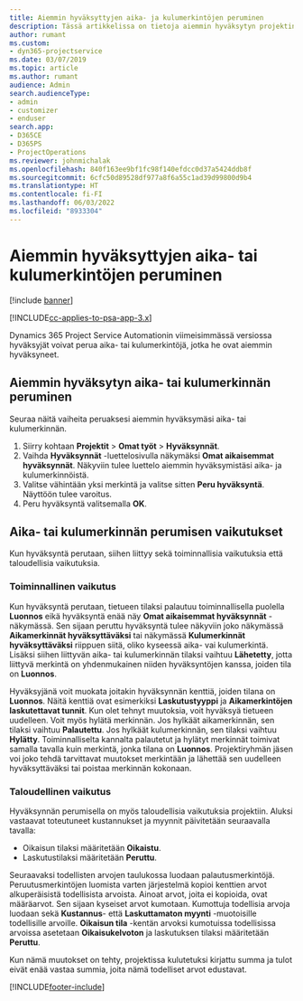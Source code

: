 ```yaml
---
title: Aiemmin hyväksyttyjen aika- ja kulumerkintöjen peruminen
description: Tässä artikkelissa on tietoja aiemmin hyväksytyn projektin aika- ja kulutapahtuman perumisesta.
author: rumant
ms.custom:
- dyn365-projectservice
ms.date: 03/07/2019
ms.topic: article
ms.author: rumant
audience: Admin
search.audienceType:
- admin
- customizer
- enduser
search.app:
- D365CE
- D365PS
- ProjectOperations
ms.reviewer: johnmichalak
ms.openlocfilehash: 840f163ee9bf1fc98f140efdcc0d37a5424ddb8f
ms.sourcegitcommit: 6cfc50d89528df977a8f6a55c1ad39d99800d9b4
ms.translationtype: HT
ms.contentlocale: fi-FI
ms.lasthandoff: 06/03/2022
ms.locfileid: "8933304"
---
```

# <a name="cancel-previously-approved-time-or-expense-entries"></a>Aiemmin hyväksyttyjen aika- tai kulumerkintöjen peruminen

[!include [banner](../includes/psa-now-project-operations.md)]

[!INCLUDE[cc-applies-to-psa-app-3.x](../includes/cc-applies-to-psa-app-3x.md)]

Dynamics 365 Project Service Automationin viimeisimmässä versiossa hyväksyjät voivat perua aika- tai kulumerkintöjä, jotka he ovat aiemmin hyväksyneet.

## <a name="cancel-a-previously-approved-time-or-expense-entry"></a>Aiemmin hyväksytyn aika- tai kulumerkinnän peruminen

Seuraa näitä vaiheita peruaksesi aiemmin hyväksymäsi aika- tai kulumerkinnän.

1. Siirry kohtaan **Projektit** \> **Omat työt** \> **Hyväksynnät**.
2. Vaihda **Hyväksynnät** -luettelosivulla näkymäksi **Omat aikaisemmat hyväksynnät**. Näkyviin tulee luettelo aiemmin hyväksymistäsi aika- ja kulumerkinnöistä.
3. Valitse vähintään yksi merkintä ja valitse sitten **Peru hyväksyntä**. Näyttöön tulee varoitus.
4. Peru hyväksyntä valitsemalla **OK**.

## <a name="understand-the-impact-of-canceling-a-time-or-expense-entry-approval"></a>Aika- tai kulumerkinnän perumisen vaikutukset

Kun hyväksyntä perutaan, siihen liittyy sekä toiminnallisia vaikutuksia että taloudellisia vaikutuksia.

### <a name="operational-impact"></a>Toiminnallinen vaikutus

Kun hyväksyntä perutaan, tietueen tilaksi palautuu toiminnallisella puolella **Luonnos** eikä hyväksyntä enää näy **Omat aikaisemmat hyväksynnät** -näkymässä. Sen sijaan peruttu hyväksyntä tulee näkyviin joko näkymässä **Aikamerkinnät hyväksyttäväksi** tai näkymässä **Kulumerkinnät hyväksyttäväksi** riippuen siitä, oliko kyseessä aika- vai kulumerkintä. Lisäksi siihen liittyvän aika- tai kulumerkinnän tilaksi vaihtuu **Lähetetty**, jotta liittyvä merkintä on yhdenmukainen niiden hyväksyntöjen kanssa, joiden tila on **Luonnos**.

Hyväksyjänä voit muokata joitakin hyväksynnän kenttiä, joiden tilana on **Luonnos**. Näitä kenttiä ovat esimerkiksi **Laskutustyyppi** ja **Aikamerkintöjen laskutettavat tunnit**. Kun olet tehnyt muutoksia, voit hyväksyä tietueen uudelleen. Voit myös hylätä merkinnän. Jos hylkäät aikamerkinnän, sen tilaksi vaihtuu **Palautettu**. Jos hylkäät kulumerkinnän, sen tilaksi vaihtuu **Hylätty**. Toiminnalliselta kannalta palautetut ja hylätyt merkinnät toimivat samalla tavalla kuin merkintä, jonka tilana on **Luonnos**. Projektiryhmän jäsen voi joko tehdä tarvittavat muutokset merkintään ja lähettää sen uudelleen hyväksyttäväksi tai poistaa merkinnän kokonaan.

### <a name="financial-impact"></a>Taloudellinen vaikutus

Hyväksynnän perumisella on myös taloudellisia vaikutuksia projektiin. Aluksi vastaavat toteutuneet kustannukset ja myynnit päivitetään seuraavalla tavalla:

- Oikaisun tilaksi määritetään **Oikaistu**.
- Laskutustilaksi määritetään **Peruttu**.

Seuraavaksi todellisten arvojen taulukossa luodaan palautusmerkintöjä. Peruutusmerkintöjen luomista varten järjestelmä kopioi kenttien arvot alkuperäisistä todellisista arvoista. Ainoat arvot, joita ei kopioida, ovat määräarvot. Sen sijaan kyseiset arvot kumotaan. Kumottuja todellisia arvoja luodaan sekä **Kustannus**- että **Laskuttamaton myynti** -muotoisille todellisille arvoille. **Oikaisun tila** -kentän arvoksi kumotuissa todellisissa arvoissa asetetaan **Oikaisukelvoton** ja laskutuksen tilaksi määritetään **Peruttu**.

Kun nämä muutokset on tehty, projektissa kulutetuksi kirjattu summa ja tulot eivät enää vastaa summia, joita nämä todelliset arvot edustavat.


[!INCLUDE[footer-include](../includes/footer-banner.md)]
